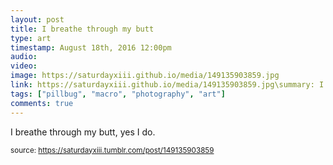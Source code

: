 ```yaml
---
layout: post
title: I breathe through my butt
type: art
timestamp: August 18th, 2016 12:00pm
audio: 
video: 
image: https://saturdayxiii.github.io/media/149135903859.jpg
link: https://saturdayxiii.github.io/media/149135903859.jpg\summary: I breathe through my butt, yes I do.
tags: ["pillbug", "macro", "photography", "art"]
comments: true
---
```


I breathe through my butt, yes I do.
 
  
<small>source: https://saturdayxiii.tumblr.com/post/149135903859</small>